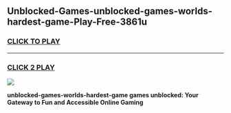 
## Unblocked-Games-unblocked-games-worlds-hardest-game-Play-Free-3861u
<h3>
<a href="https://premium76.site?title=unblocked-games-worlds-hardest-game&ref=22A">CLICK TO PLAY</a></h3>
<hr>

<h3>
<a href="https://premium76.site?title=unblocked-games-worlds-hardest-game&ref=22A">CLICK 2 PLAY</a>
  
</h3>

<a href="https://premium76.site?title=unblocked-games-worlds-hardest-game&ref=22A"><img src="https://clearcache.store/games.png"></a>


**unblocked-games-worlds-hardest-game games unblocked: Your Gateway to Fun and Accessible Online Gaming**

